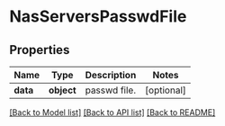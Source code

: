 # NasServersPasswdFile

## Properties
Name | Type | Description | Notes
------------ | ------------- | ------------- | -------------
**data** | **object** | passwd file. | [optional] 

[[Back to Model list]](../README.md#documentation-for-models) [[Back to API list]](../README.md#documentation-for-api-endpoints) [[Back to README]](../README.md)

